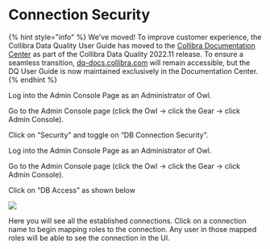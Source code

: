 # Connection Security

{% hint style="info" %}
We've moved! To improve customer experience, the Collibra Data Quality User Guide has moved to the [Collibra Documentation Center](https://productresources.collibra.com/docs/collibra/latest/Content/DataQuality/DQSecurity/Connection%20Security.htm) as part of the Collibra Data Quality 2022.11 release. To ensure a seamless transition, [dq-docs.collibra.com](http://dq-docs.collibra.com/) will remain accessible, but the DQ User Guide is now maintained exclusively in the Documentation Center.
{% endhint %}

Log into the Admin Console Page as an Administrator of Owl.

Go to the Admin Console page (click the Owl -> click the Gear -> click Admin Console).

Click on “Security” and toggle on “DB Connection Security”.

Log into the Admin Console Page as an Administrator of Owl.

Go to the Admin Console page (click the Owl -> click the Gear -> click Admin Console).

Click on “DB Access” as shown below

![](https://lh6.googleusercontent.com/evhM3O7A\_MZGhGUrSWXlwRH-CMl1-VC9EJoC\_W1irjUquQSg\_3LeuMFFUAFZ5lWHesQo-6Ulq7wMdM9B-lWzE6lYZEqEl5T47WXG\_mNKpBCi4V5gpsSAPT3C2xNkrBbRO9dv07\_t)

Here you will see all the established connections. Click on a connection name to begin mapping roles to the connection. Any user in those mapped roles will be able to see the connection in the UI.
